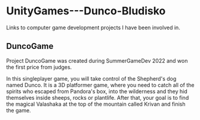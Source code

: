 # UnityGames---Dunco-Bludisko
Links to computer game development projects I have been involved in.

## DuncoGame

Project DuncoGame was created during SummerGameDev 2022 and won the first price from judges.

In this singleplayer game, you will take control of the Shepherd's dog named Dunco. 
It is a 3D platformer game, where you need to catch all of the spirits who escaped from Pandora's box, 
into the wilderness and they hid themselves inside sheeps, rocks or plantlife.
After that, your goal is to find the magical Valashaka at the top of the mountain called Krivan and finish the game.
